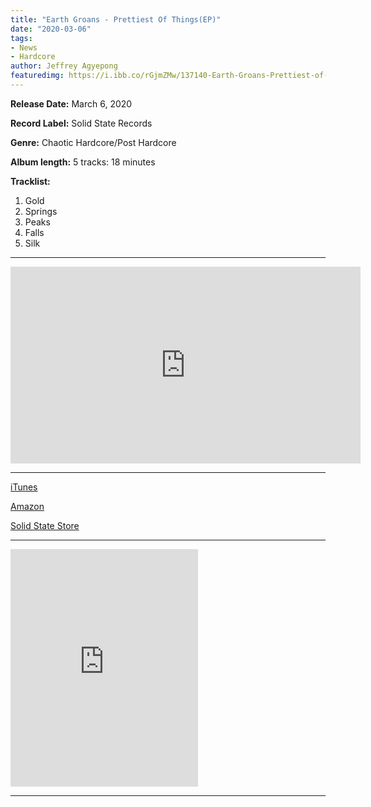 ```yaml
---
title: "Earth Groans - Prettiest Of Things(EP)"
date: "2020-03-06"
tags:
- News
- Hardcore
author: Jeffrey Agyepong
featuredimg: https://i.ibb.co/rGjmZMw/137140-Earth-Groans-Prettiest-of-Things.jpg
---
```


**Release Date:** March 6, 2020 

**Record Label:** Solid State Records

**Genre:** Chaotic Hardcore/Post Hardcore 

**Album length:** 5 tracks: 18 minutes

**Tracklist:**

1. Gold <br>
2. Springs <br>
3. Peaks <br>
4. Falls <br>
5. Silk

<hr>
<div class="video-container"><iframe src="https://www.youtube.com/embed/https://www.youtube.com/watch?v=XuiREhzHrGc" width="560" height="315" frameborder="0"></iframe></div>
<hr>

[iTunes](https://music.apple.com/ca/album/prettiest-of-things-ep/1494785382)

[Amazon](https://www.amazon.com/Prettiest-Things-Earth-Groans/dp/B083TLGMM7)

[Solid State Store](https://solidstate.merchnow.com/products/v2/309074/prettiest-of-things)


* * *

<iframe src="https://open.spotify.com/embed/playlist/3gXmAq0EErdUVySR2IRReI" width="300" height="380" frameborder="0" allowtransparency="true" allow="encrypted-media"></iframe>

<hr>

